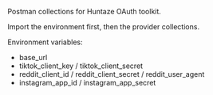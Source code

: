 Postman collections for Huntaze OAuth toolkit.

Import the environment first, then the provider collections.

Environment variables:
- base_url
- tiktok_client_key / tiktok_client_secret
- reddit_client_id / reddit_client_secret / reddit_user_agent
- instagram_app_id / instagram_app_secret

